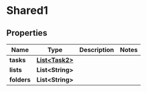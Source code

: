 

# Shared1


## Properties

| Name | Type | Description | Notes |
|------------ | ------------- | ------------- | -------------|
|**tasks** | [**List&lt;Task2&gt;**](Task2.md) |  |  |
|**lists** | **List&lt;String&gt;** |  |  |
|**folders** | **List&lt;String&gt;** |  |  |



